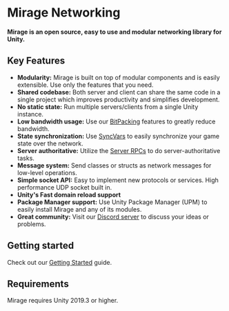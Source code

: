 # Mirage Networking

**Mirage is an open source, easy to use and modular networking library for Unity.**

## Key Features
- **Modularity:** Mirage is built on top of modular components and is easily extensible. Use only the features that you need.
- **Shared codebase:** Both server and client can share the same code in a single project which improves productivity and simplifies development.
- **No static state:** Run multiple servers/clients from a single Unity instance.
- **Low bandwidth usage:** Use our [BitPacking](Articles/Guides/BitPacking/index.md) features to greatly reduce bandwidth.
- **State synchronization:** Use [SyncVars](Articles/Guides/Sync/index.md) to easily synchronize your game state over the network.
- **Server authoritative:** Utilize the [Server RPCs](Articles/Guides/Communications/RemoteActions.md) to do server-authoritative tasks.
- **Message system:** Send classes or structs as network messages for low-level operations.
- **Simple socket API:** Easy to implement new protocols or services. High performance UDP socket built in.
- **Unity's Fast domain reload support**
- **Package Manager support:** Use Unity Package Manager (UPM) to easily install Mirage and any of its modules.
- **Great community:** Visit our [Discord server](https://discord.gg/DTBPBYvexy) to discuss your ideas or problems.

## Getting started
Check out our [Getting Started](Articles/General/Start.md) guide.

## Requirements
Mirage requires Unity 2019.3 or higher.